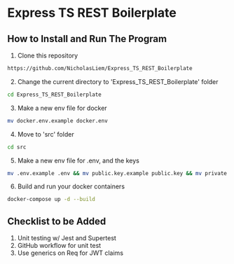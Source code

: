 # Express TS REST Boilerplate

## How to Install and Run The Program

1. Clone this repository
```sh
https://github.com/NicholasLiem/Express_TS_REST_Boilerplate
```

2. Change the current directory to 'Express_TS_REST_Boilerplate' folder
```sh
cd Express_TS_REST_Boilerplate
```

3. Make a new env file for docker
```sh
mv docker.env.example docker.env
```

4. Move to 'src' folder
```sh
cd src
```

5. Make a new env file for .env, and the keys
```sh
mv .env.example .env && mv public.key.example public.key && mv private.key.example private.key 
```

6. Build and run your docker containers
```sh
docker-compose up -d --build
```

## Checklist to be Added
1. Unit testing w/ Jest and Supertest
2. GitHub workflow for unit test
3. Use generics on Req for JWT claims
